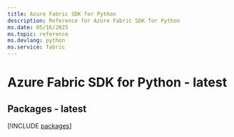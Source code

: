 ```yaml
---
title: Azure Fabric SDK for Python
description: Reference for Azure Fabric SDK for Python
ms.date: 05/16/2025
ms.topic: reference
ms.devlang: python
ms.service: fabric
---
```

# Azure Fabric SDK for Python - latest
## Packages - latest
[!INCLUDE [packages](fabric-index.md)]